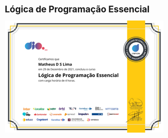 # Lógica de Programação Essencial

![certificado](https://github.com/matheusmslima/notes-inter-frontend-dev/blob/main/aula-2-logica-de-programacao/logica-de-programacao-essencial.jpg)
